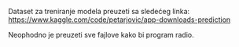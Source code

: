 Dataset za treniranje modela preuzeti sa sledećeg linka:
  https://www.kaggle.com/code/petarjovic/app-downloads-prediction

Neophodno je preuzeti sve fajlove kako bi program radio.

